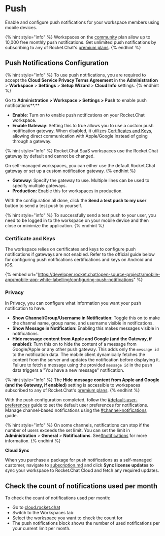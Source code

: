# Push

Enable and configure push notifications for your workspace members using mobile devices.

{% hint style="info" %}
Workspaces on the [community](../../../../readme/our-plans.md#community) plan allow up to 10,000 free monthly push notifications. Get unlimited push notifications by subscribing to any of Rocket.Chat's [premium plans](../../../../readme/our-plans.md).
{% endhint %}

## Push Notifications Configuration

{% hint style="info" %}
To use push notifications, you are required to accept the **Cloud Service Privacy Terms Agreement** in the **Administration** > **Workspace** > **Settings** > **Setup Wizard** > **Cloud Info** settings.
{% endhint %}

Go to **Administration > Workspace > Settings > Push** to enable push notifications\*\*.\*\*

* **Enable**: Turn on to enable push notifications on your Rocket.Chat workspace.
* **Enable Gateway**: Setting this to true allows you to use a custom push notification gateway. When disabled, it utilizes [Certificates and Keys](push.md#certificate-and-keys), allowing direct communication with Apple/Google instead of going through a gateway.

{% hint style="info" %}
Rocket.Chat SaaS workspaces use the Rocket.Chat gateway by default and cannot be changed.

On self-managed workspaces, you can either use the default Rocket.Chat gateway or set up a custom notification gateway.
{% endhint %}

* **Gateway**: Specify the gateway to use. Multiple lines can be used to specify multiple gateways.
* **Production:** Enable this for workspaces in production.

With the configuration all done, click the **Send a test push to my user** button to send a test push to yourself.

{% hint style="info" %}
To successfully send a test push to your user, you need to be logged in to the workspace on your mobile device and then close or minimize the application.
{% endhint %}

### Certificate and Keys

The workspace relies on certificates and keys to configure push notifications if gateways are not enabled. Refer to the official guide below for configuring push notifications certifications and keys on Android and iOS.

{% embed url="https://developer.rocket.chat/open-source-projects/mobile-app/mobile-app-white-labelling/configuring-push-notifications" %}

### Privacy

In Privacy, you can configure what information you want your push notification to have.

* **Show Channel/Group/Username in Notification**: Toggle this on to make the channel name, group name, and username visible in notifications.
* **Show Message in Notification**: Enabling this makes messages visible in notifications.
* **Hide message content from Apple and Google (and the Gateway, if enabled)**: Turn this on to hide the content of a message from Google/Apple or any other push gateway. This adds only the `message id` to the notification data. The mobile client dynamically fetches the content from the server and updates the notification before displaying it. Failure to fetch a message using the provided `message id` in the push data triggers a "You have a new message" notification.

{% hint style="info" %}
The **Hide message content from Apple and Google (and the Gateway, if enabled)** setting is accessible to workspaces subscribed to any of Rocket.Chat's [premium plans](../../../../readme/our-plans.md).
{% endhint %}

With the push configuration completed, follow the [#default-user-preferences](accounts/#default-user-preferences "mention") guide to set the default user preferences for notifications. Manage channel-based notifications using the [#channel-notifications](../../../user-guides/rooms/channels/edit-a-channel.md#channel-notifications "mention") guide.

{% hint style="info" %}
On some channels, notifications can stop if the number of users exceeds the set limit. You can set the limit in **Administration** > **General** > **Notifications**. See[#notifications](general/#notifications "mention") for more information.
{% endhint %}

**Cloud Sync**

When you purchase a package for push notifications as a self-managed customer, navigate to [subscription.md](../subscription.md "mention") and click **Sync license updates** to sync your workspace to Rocket.Chat Cloud and fetch any required updates.

## Check the count of notifications used per month

To check the count of notifications used per month:

* Go to [cloud.rocket.chat](http://cloud.rocket.chat)
* Switch to the Workspaces tab
* Select the workspace you want to check the count for
* The push notifications block shows the number of used notifications per your current limit per month.
